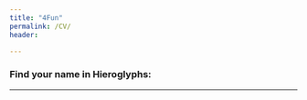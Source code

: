 ```yaml
---
title: "4Fun"
permalink: /CV/
header:

---
```



### Find your name in Hieroglyphs:
<object data="https://www.penn.museum/cgi/hieroglyphsreal.php" width="400" height="320">
  <param name="view" value="Fit" />
 </object>

---



<!--
	## More about my Twitter:
	a class="twitter-timeline" data-height="500" data-dnt="true" data-theme="light" href="https://twitter.com/shamelfahmi">Tweets by shamelfahmi</a> <script async src="https://platform.twitter.com/widgets.js" charset="utf-8"></script-->


